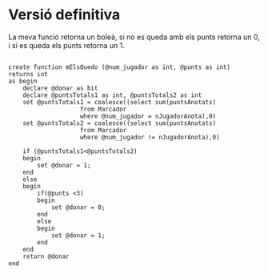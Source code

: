 # Versió definitiva
La meva funció retorna  un boleà, si no es queda amb els punts retorna un 0, i si es queda els punts retorna un 1.

```

create function mElsQuedo (@num_jugador as int, @punts as int)
returns int
as begin
	declare @donar as bit
	declare @puntsTotals1 as int, @puntsTotals2 as int
	set @puntsTotals1 = coalesce((select sum(puntsAnotats) 
					from Marcador 
					where @num_jugador = nJugadorAnota),0)
	set @puntsTotals2 = coalesce((select sum(puntsAnotats) 
					from Marcador 
					where @num_jugador != nJugadorAnota),0)
	
	if (@puntsTotals1<@puntsTotals2)
	begin
		set @donar = 1;
	end
	else
	begin
		if(@punts <3)
		begin
			set @donar = 0;
		end
		else
		begin
			set @donar = 1;
		end
	end
	return @donar
end

```
